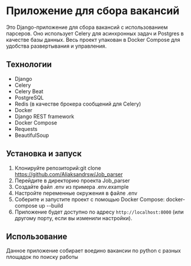 # Приложение для сбора вакансий

Это Django-приложение для сбора вакансий с использованием парсеров. 
Оно использует Celery для асинхронных задач и Postgres в качестве базы данных. 
Весь проект упакован в Docker Compose для удобства развертывания и управления.

## Технологии

- Django
- Celery
- Celery Beat
- PostgreSQL
- Redis (в качестве брокера сообщений для Celery)
- Docker
- Django REST framework 
- Docker Compose
- Requests
- BeautifulSoup

## Установка и запуск

1. Клонируйте репозиторий:git clone https://github.com/Aliaksandrsw/Job_parser
2. Перейдите в директорию проекта Job_parser
3. Создайте файл .env из примера .env.example
4. Настройте переменные окружения в файле .env
5. Соберите и запустите проект с помощью Docker Compose: docker-compose up --build
6. Приложение будет доступно по адресу `http://localhost:8000` (или другому порту, если вы изменили настройки).

## Использование

Данное приложение собирает воедино вакансии по python с разных площадок по поиску работы
